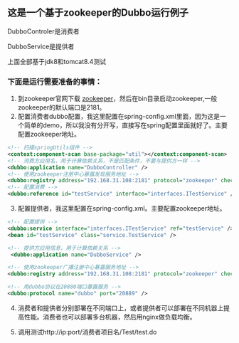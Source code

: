 ## 这是一个基于zookeeper的Dubbo运行例子
<p>DubboControler是消费者</p>
<p>DubboService是提供者</p>
<p>上面全部基于jdk8和tomcat8.4测试</p>

### 下面是运行需要准备的事情：
1.  到zookeeper官网下载 [zookeeper](https://mirrors.tuna.tsinghua.edu.cn/apache/zookeeper/zookeeper-3.4.8/zookeeper-3.4.8.tar.gz)，然后在bin目录启动zookeeper,一般zookeeper的默认端口是2181。
2. 配置消费者dubbo配置，我这里配置在spring-config.xml里面，因为这是一个简单的demo，所以我没有分开写，直接写在spring配置里面就好了。主要配置zookeeper地址。
```xml
<!-- 扫描springUtils组件 -->
<context:component-scan base-package="util"></context:component-scan>
<!-- 消费方应用名，用于计算依赖关系，不是匹配条件，不要与提供方一样 -->
<dubbo:application name="DubboController" />
<!-- 使用zookeeper注册中心暴露发现服务地址 -->
<dubbo:registry address="192.168.31.108:2181" protocol="zookeeper" check="false"/>
<!-- 配置消费 -->
<dubbo:reference id="testService" interface="interfaces.ITestService" />
```
3. 配置提供者，我这里配置在spring-config.xml。主要配置zookeeper地址。
```xml
<!-- 配置提供 -->
<dubbo:service interface="interfaces.ITestService" ref="testService" />
<bean id="testService" class="service.TestService" />

<!-- 提供方应用信息，用于计算依赖关系 -->
 <dubbo:application name="DubboService" />

<!-- 使用zookeeper广播注册中心暴露服务地址 -->
<dubbo:registry address="192.168.31.108:2181" protocol="zookeeper" check="false"/>

<!-- 用dubbo协议在20880端口暴露服务 -->
<dubbo:protocol name="dubbo" port="20889" />
```

4. 消费者和提供者分别部署在不同端口上，或者提供者可以部署在不同机器上提高性能。消费者也可以部署多台机器，然后用nginx做负载均衡。

5. 调用测试http://ip:port/消费者项目名/Test/test.do

